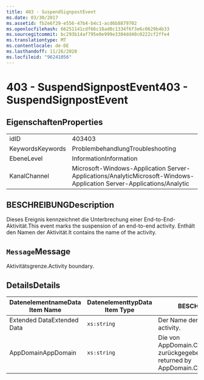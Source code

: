 ```yaml
---
title: 403 - SuspendSignpostEvent
ms.date: 03/30/2017
ms.assetid: fb2e6f29-e556-47b4-b4c1-acd6b8879702
ms.openlocfilehash: 66251141cdf66c18ad0c1334f6f3e6c0629b4b33
ms.sourcegitcommit: bc293b14af795e0e999e3304dd40c0222cf2ffe4
ms.translationtype: MT
ms.contentlocale: de-DE
ms.lasthandoff: 11/26/2020
ms.locfileid: "96241056"
---
```

# <a name="403---suspendsignpostevent"></a><span data-ttu-id="3485b-102">403 - SuspendSignpostEvent</span><span class="sxs-lookup"><span data-stu-id="3485b-102">403 - SuspendSignpostEvent</span></span>

## <a name="properties"></a><span data-ttu-id="3485b-103">Eigenschaften</span><span class="sxs-lookup"><span data-stu-id="3485b-103">Properties</span></span>  
  
|||  
|-|-|  
|<span data-ttu-id="3485b-104">id</span><span class="sxs-lookup"><span data-stu-id="3485b-104">ID</span></span>|<span data-ttu-id="3485b-105">403</span><span class="sxs-lookup"><span data-stu-id="3485b-105">403</span></span>|  
|<span data-ttu-id="3485b-106">Keywords</span><span class="sxs-lookup"><span data-stu-id="3485b-106">Keywords</span></span>|<span data-ttu-id="3485b-107">Problembehandlung</span><span class="sxs-lookup"><span data-stu-id="3485b-107">Troubleshooting</span></span>|  
|<span data-ttu-id="3485b-108">Ebene</span><span class="sxs-lookup"><span data-stu-id="3485b-108">Level</span></span>|<span data-ttu-id="3485b-109">Information</span><span class="sxs-lookup"><span data-stu-id="3485b-109">Information</span></span>|  
|<span data-ttu-id="3485b-110">Kanal</span><span class="sxs-lookup"><span data-stu-id="3485b-110">Channel</span></span>|<span data-ttu-id="3485b-111">Microsoft-Windows-Application Server-Applications/Analytic</span><span class="sxs-lookup"><span data-stu-id="3485b-111">Microsoft-Windows-Application Server-Applications/Analytic</span></span>|  
  
## <a name="description"></a><span data-ttu-id="3485b-112">BESCHREIBUNG</span><span class="sxs-lookup"><span data-stu-id="3485b-112">Description</span></span>  

 <span data-ttu-id="3485b-113">Dieses Ereignis kennzeichnet die Unterbrechung einer End-to-End-Aktivität.</span><span class="sxs-lookup"><span data-stu-id="3485b-113">This event marks the suspension of an end-to-end activity.</span></span> <span data-ttu-id="3485b-114">Enthält den Namen der Aktivität.</span><span class="sxs-lookup"><span data-stu-id="3485b-114">It contains the name of the activity.</span></span>  
  
## <a name="message"></a><span data-ttu-id="3485b-115">`Message`</span><span class="sxs-lookup"><span data-stu-id="3485b-115">Message</span></span>  

 <span data-ttu-id="3485b-116">Aktivitätsgrenze.</span><span class="sxs-lookup"><span data-stu-id="3485b-116">Activity boundary.</span></span>  
  
## <a name="details"></a><span data-ttu-id="3485b-117">Details</span><span class="sxs-lookup"><span data-stu-id="3485b-117">Details</span></span>  
  
|<span data-ttu-id="3485b-118">Datenelementname</span><span class="sxs-lookup"><span data-stu-id="3485b-118">Data Item Name</span></span>|<span data-ttu-id="3485b-119">Datenelementtyp</span><span class="sxs-lookup"><span data-stu-id="3485b-119">Data Item Type</span></span>|<span data-ttu-id="3485b-120">BESCHREIBUNG</span><span class="sxs-lookup"><span data-stu-id="3485b-120">Description</span></span>|  
|--------------------|--------------------|-----------------|  
|<span data-ttu-id="3485b-121">Extended Data</span><span class="sxs-lookup"><span data-stu-id="3485b-121">Extended Data</span></span>|`xs:string`|<span data-ttu-id="3485b-122">Der Name der Aktivität.</span><span class="sxs-lookup"><span data-stu-id="3485b-122">The name of the activity.</span></span>|  
|<span data-ttu-id="3485b-123">AppDomain</span><span class="sxs-lookup"><span data-stu-id="3485b-123">AppDomain</span></span>|`xs:string`|<span data-ttu-id="3485b-124">Die von AppDomain.CurrentDomain.FriendlyName zurückgegebene Zeichenfolge.</span><span class="sxs-lookup"><span data-stu-id="3485b-124">The string returned by AppDomain.CurrentDomain.FriendlyName.</span></span>|
